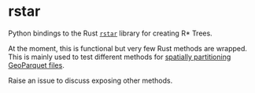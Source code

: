 # rstar

Python bindings to the Rust [`rstar`](https://github.com/georust/rstar) library for creating R* Trees.

At the moment, this is functional but very few Rust methods are wrapped. This is mainly used to test different methods for [spatially partitioning GeoParquet files](https://github.com/kylebarron/spatially-partitioned-geoparquet).

Raise an issue to discuss exposing other methods.
